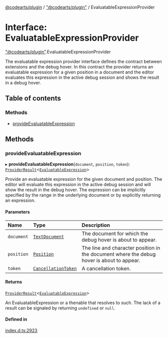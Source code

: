 [@codearts/plugin](../README.md) / ["@codearts/plugin"](../modules/_codearts_plugin_.md) / EvaluatableExpressionProvider

# Interface: EvaluatableExpressionProvider

["@codearts/plugin"](../modules/_codearts_plugin_.md).EvaluatableExpressionProvider

The evaluatable expression provider interface defines the contract between extensions and
the debug hover. In this contract the provider returns an evaluatable expression for a given position
in a document and the editor evaluates this expression in the active debug session and shows the result in a debug hover.

## Table of contents

### Methods

- [provideEvaluatableExpression](codearts_plugin_.EvaluatableExpressionProvider.md#provideevaluatableexpression)

## Methods

### provideEvaluatableExpression

▸ **provideEvaluatableExpression**(`document`, `position`, `token`): [`ProviderResult`](../modules/_codearts_plugin_.md#providerresult)<[`EvaluatableExpression`](../classes/codearts_plugin_.EvaluatableExpression.md)\>

Provide an evaluatable expression for the given document and position.
The editor will evaluate this expression in the active debug session and will show the result in the debug hover.
The expression can be implicitly specified by the range in the underlying document or by explicitly returning an expression.

#### Parameters

| Name | Type | Description |
| :------ | :------ | :------ |
| `document` | [`TextDocument`](codearts_plugin_.TextDocument.md) | The document for which the debug hover is about to appear. |
| `position` | [`Position`](../classes/codearts_plugin_.Position.md) | The line and character position in the document where the debug hover is about to appear. |
| `token` | [`CancellationToken`](codearts_plugin_.CancellationToken.md) | A cancellation token. |

#### Returns

[`ProviderResult`](../modules/_codearts_plugin_.md#providerresult)<[`EvaluatableExpression`](../classes/codearts_plugin_.EvaluatableExpression.md)\>

An EvaluatableExpression or a thenable that resolves to such. The lack of a result can be
signaled by returning `undefined` or `null`.

#### Defined in

[index.d.ts:2923](https://github.com/shuyaqian/cloudide-plugin-api/blob/3fbdd11/index.d.ts#L2923)

